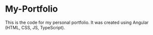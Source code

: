 # My-Portfolio

This is the code for my personal portfolio. It was created using Angular (HTML, CSS, JS, TypeScript).
